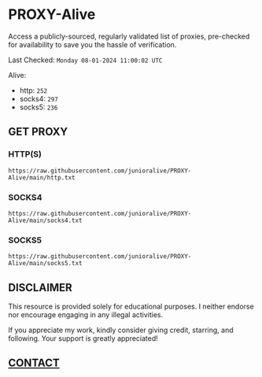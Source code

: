 # PROXY-Alive

Access a publicly-sourced, regularly validated list of proxies, pre-checked for availability to save you the hassle of verification.

Last Checked: `Monday 08-01-2024 11:00:02 UTC`

Alive:
- http: `252`
- socks4: `297`
- socks5: `236`

## GET PROXY

### HTTP(S)

```https://raw.githubusercontent.com/junioralive/PROXY-Alive/main/http.txt```

### SOCKS4

```https://raw.githubusercontent.com/junioralive/PROXY-Alive/main/socks4.txt```

### SOCKS5

```https://raw.githubusercontent.com/junioralive/PROXY-Alive/main/socks5.txt```

## DISCLAIMER

This resource is provided solely for educational purposes. I neither endorse nor encourage engaging in any illegal activities.

If you appreciate my work, kindly consider giving credit, starring, and following. Your support is greatly appreciated! 

## [CONTACT](https://t.me/TheJuniorAlive)
